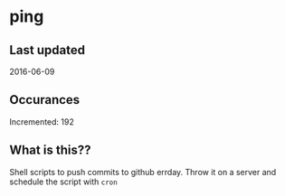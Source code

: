 # ping

## Last updated
2016-06-09

## Occurances
Incremented: 192

## What is this?? 
Shell scripts to push commits to github errday. Throw it on a server and schedule the script with `cron`
